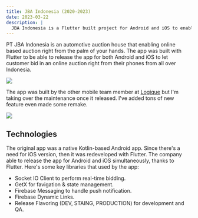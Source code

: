 ```yaml
---
title: JBA Indonesia (2020-2023)
date: 2023-03-22
description: |
  JBA Indonesia is a Flutter built project for Android and iOS to enable online auction right from your phone from all over Indonesia.
---
```


PT JBA Indonesia is an automotive auction house that enabling online based auction right from the palm of your hands. The app was built with Flutter to be able to release the app for both Android and iOS to let customer bid in an online auction right from their phones from all over Indonesia.

<img src="/images/projects/jba-bidding.jpeg" class="h-96 w-full object-cover"/>

The app was built by the other mobile team member at [Logique](http://logique.co.id/) but I'm taking over the maintenance once it released. I've added tons of new feature even made some remake.

<img src="/images/projects/jba-homepage.jpeg" class="h-96 w-full object-cover"/>

## Technologies

The original app was a native Kotlin-based Android app. Since there's a need for iOS version, then it was redeveloped with Flutter. The company able to release the app for Android and iOS simultaneously, thanks to Flutter. Here's some key libraries that used by the app:

- Socket IO Client to perform real-time bidding. 
- GetX for favigation & state management. 
- Firebase Messaging to handle push notification.
- Firebase Dynamic Links.
- Release Flavoring (DEV, STAING, PRODUCTION) for development and QA.
